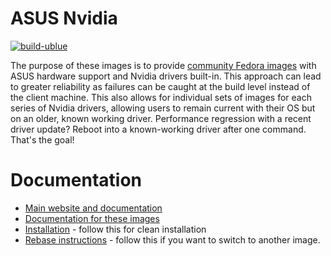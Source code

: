 # ASUS Nvidia

[![build-ublue](https://github.com/ublue-os/asus-nvidia/actions/workflows/build.yml/badge.svg)](https://github.com/ublue-os/asus-nvidia/actions/workflows/build.yml)

The purpose of these images is to provide [community Fedora images](https://github.com/ublue-os/main) with ASUS hardware support and Nvidia drivers built-in. This approach can lead to greater reliability as failures can be caught at the build level instead of the client machine. This also allows for individual sets of images for each series of Nvidia drivers, allowing users to remain current with their OS but on an older, known working driver. Performance regression with a recent driver update? Reboot into a known-working driver after one command. That's the goal!

# Documentation

- [Main website and documentation](https://universal-blue.org)
- [Documentation for these images](https://universal-blue.org/images/nvidia)
- [Installation](https://universal-blue.org/installation/) - follow this for clean installation
- [Rebase instructions](https://universal-blue.org/images/) - follow this if you want to switch to another image.
